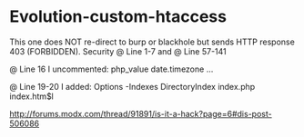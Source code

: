 Evolution-custom-htaccess
=========================

This one does NOT re-direct to burp or blackhole but sends HTTP response 403 (FORBIDDEN).
Security @ Line 1-7 and @ Line 57-141

@ Line 16 I uncommented:
php_value date.timezone ...

@ Line 19-20 I added: 
Options -Indexes
DirectoryIndex index.php index\.htm$l

http://forums.modx.com/thread/91891/is-it-a-hack?page=6#dis-post-506086
